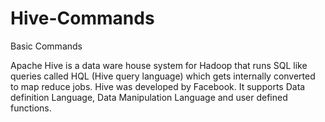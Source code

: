 # Hive-Commands
Basic Commands 

Apache Hive is a data ware house system for Hadoop that runs SQL like queries called HQL (Hive query language) which gets internally converted to map reduce jobs. Hive was developed by Facebook. It supports Data definition Language, Data Manipulation Language and user defined functions.
